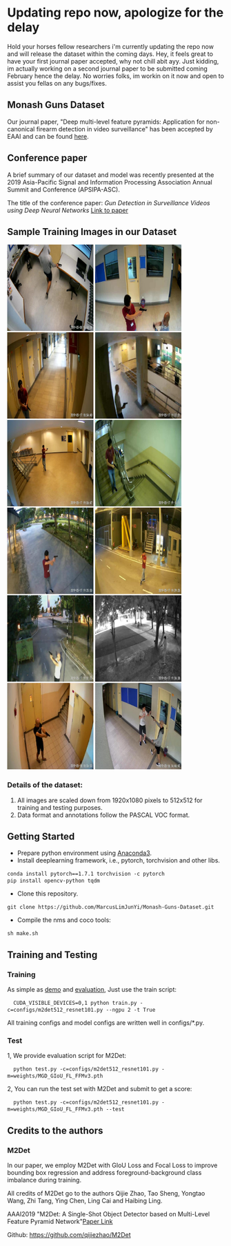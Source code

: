 # Updating repo now, apologize for the delay
Hold your horses fellow researchers i'm currently updating the repo now and will release the dataset within the coming days. Hey, it feels great to have your first journal paper accepted, why not chill abit ayy. Just kidding, im actually working on a second journal paper to be submitted coming February hence the delay. No worries folks, im workin on it now and open to assist you fellas on any bugs/fixes. 
  
## Monash Guns Dataset
Our journal paper, "Deep multi-level feature pyramids: Application for non-canonical firearm detection in video surveillance" has been accepted by EAAI and can be found [here](https://www.sciencedirect.com/science/article/abs/pii/S0952197620303456). 

## Conference paper
A brief summary of our dataset and model was recently presented at the 2019 Asia-Pacific Signal and Information Processing Association Annual Summit and Conference (APSIPA-ASC).

The title of the conference paper: *Gun Detection in Surveillance Videos using Deep Neural Networks* [Link to paper](https://marcuslimjunyi.github.io/papers/Gun%20Detection%20in%20Surveillance%20Videos%20using%20Deep%20Neural%20Networks.pdf)

## Sample Training Images in our Dataset
<img src="/images/pistol_1.jpg" width="200"> <img src="/images/pistol_1268.jpg" width="200"> <img src="/images/pistol_1476.jpg" width="200"> <img src="/images/pistol_1511.jpg" width="200"> <img src="/images/pistol_1574.jpg" width="200"> <img src="/images/pistol_1659.jpg" width="200"> <img src="/images/pistol_1931.jpg" width="200"> <img src="/images/pistol_2023.jpg" width="200"> <img src="/images/pistol_2038.jpg" width="200"> <img src="/images/pistol_2078.jpg" width="200"> <img src="/images/pistol_2730.jpg" width="200"> <img src="/images/pistol_318.jpg" width="200">

### Details of the dataset:
1) All images are scaled down from 1920x1080 pixels to 512x512 for training and testing purposes.
2) Data format and annotations follow the PASCAL VOC format.

## Getting Started
- Prepare python environment using [Anaconda3](https://www.anaconda.com/download/).
- Install deeplearning framework, i.e., pytorch, torchvision and other libs.

```Shell
conda install pytorch==1.7.1 torchvision -c pytorch
pip install opencv-python tqdm
```
- Clone this repository.
```Shell
git clone https://github.com/MarcusLimJunYi/Monash-Guns-Dataset.git
```
- Compile the nms and coco tools:

```Shell
sh make.sh
```

## Training and Testing
### Training

As simple as [demo](#Demo) and [evaluation](#Evaluation), Just use the train script:
```Shell
  CUDA_VISIBLE_DEVICES=0,1 python train.py -c=configs/m2det512_resnet101.py --ngpu 2 -t True
```
All training configs and model configs are written well in configs/*.py.

### Test
1, We provide evaluation script for M2Det:
```Shell
  python test.py -c=configs/m2det512_resnet101.py -m=weights/MGD_GIoU_FL_FFMv3.pth
```

2, You can run the test set with M2Det and submit to get a score:
```Shell
  python test.py -c=configs/m2det512_resnet101.py -m=weights/MGD_GIoU_FL_FFMv3.pth --test
```

## Credits to the authors
### M2Det
In our paper, we employ M2Det with GIoU Loss and Focal Loss to improve bounding box regression and address foreground-background class imbalance during training.

All credits of M2Det go to the authors Qijie Zhao, Tao Sheng, Yongtao Wang, Zhi Tang, Ying Chen, Ling Cai and Haibing Ling.

AAAI2019 "M2Det: A Single-Shot Object Detector based on Multi-Level Feature Pyramid Network"[Paper Link](https://qijiezhao.github.io/imgs/m2det.pdf)

Github: https://github.com/qijiezhao/M2Det


